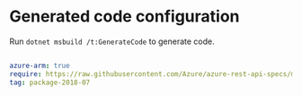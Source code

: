 # Generated code configuration

Run `dotnet msbuild /t:GenerateCode` to generate code.

``` yaml

azure-arm: true
require: https://raw.githubusercontent.com/Azure/azure-rest-api-specs/master/specification/network/resource-manager/readme.md
tag: package-2018-07

```